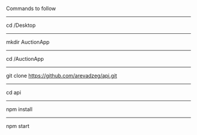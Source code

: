Commands to follow 

****
cd /Desktop
****
mkdir AuctionApp
****
cd /AuctionApp
****
git clone https://github.com/arevadzeg/api.git
****
cd api
****
npm install
****
npm start
